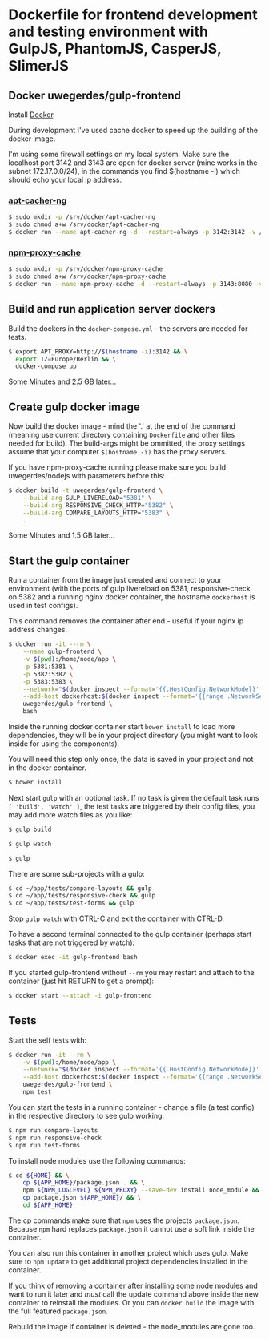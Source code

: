 # Dockerfile for frontend development and testing environment with GulpJS, PhantomJS, CasperJS, SlimerJS

## Docker uwegerdes/gulp-frontend

Install [Docker](https://www.docker.com/).

During development I've used cache docker to speed up the building of the docker image.

I'm using some firewall settings on my local system. Make sure the localhost port 3142 and 3143 are open for docker server (mine works in the subnet 172.17.0.0/24), in the commands you find $(hostname -i) which should echo your local ip address.

### [apt-cacher-ng](https://hub.docker.com/r/sameersbn/apt-cacher-ng/)

```bash
$ sudo mkdir -p /srv/docker/apt-cacher-ng
$ sudo chmod a+w /srv/docker/apt-cacher-ng
$ docker run --name apt-cacher-ng -d --restart=always -p 3142:3142 -v /srv/docker/apt-cacher-ng:/var/cache/apt-cacher-ng sameersbn/apt-cacher-ng
```

### [npm-proxy-cache](https://hub.docker.com/r/kudoz/npm-proxy-cache/)

```bash
$ sudo mkdir -p /srv/docker/npm-proxy-cache
$ sudo chmod a+w /srv/docker/npm-proxy-cache
$ docker run --name npm-proxy-cache -d --restart=always -p 3143:8080 -v /srv/docker/npm-proxy-cache:/cache kudoz/npm-proxy-cache
```

## Build and run application server dockers

Build the dockers in the `docker-compose.yml` - the servers are needed for tests.

```bash
$ export APT_PROXY=http://$(hostname -i):3142 && \
  export TZ=Europe/Berlin && \
  docker-compose up
```

Some Minutes and 2.5 GB later...

## Create gulp docker image

Now build the docker image - mind the '.' at the end of the command (meaning use current directory containing `Dockerfile` and other files needed for build). The build-args might be ommitted, the proxy settings assume that your computer `$(hostname -i)` has the proxy servers.

If you have npm-proxy-cache running please make sure you build uwegerdes/nodejs with parameters before this:

```bash
$ docker build -t uwegerdes/gulp-frontend \
	--build-arg GULP_LIVERELOAD="5381" \
	--build-arg RESPONSIVE_CHECK_HTTP="5382" \
	--build-arg COMPARE_LAYOUTS_HTTP="5383" \
	.
```

Some Minutes and 1.5 GB later...

## Start the gulp container

Run a container from the image just created and connect to your environment (with the ports of gulp livereload on 5381, responsive-check on 5382 and a running nginx docker container, the hostname `dockerhost` is used in test configs).

This command removes the container after end - useful if your nginx ip address changes.

```bash
$ docker run -it --rm \
	--name gulp-frontend \
	-v $(pwd):/home/node/app \
	-p 5381:5381 \
	-p 5382:5382 \
	-p 5383:5383 \
	--network="$(docker inspect --format='{{.HostConfig.NetworkMode}}' nginx)" \
	--add-host dockerhost:$(docker inspect --format='{{range .NetworkSettings.Networks}}{{.IPAddress}} {{end}}' nginx) \
	uwegerdes/gulp-frontend \
	bash
```

Inside the running docker container start `bower install` to load more dependencies, they will be in your project directory (you might want to look inside for using the components).

You will need this step only once, the data is saved in your project and not in the docker container.

```bash
$ bower install
```

Next start `gulp` with an optional task. If no task is given the default task runs `[ 'build', 'watch' ]`, the test tasks are triggered by their config files, you may add more watch files as you like:

```bash
$ gulp build

$ gulp watch

$ gulp
```

There are some sub-projects with a gulp:

```bash
$ cd ~/app/tests/compare-layouts && gulp
$ cd ~/app/tests/responsive-check && gulp
$ cd ~/app/tests/test-forms && gulp
```

Stop `gulp watch` with CTRL-C and exit the container with CTRL-D.

To have a second terminal connected to the gulp container (perhaps start tasks that are not triggered by watch):

```bash
$ docker exec -it gulp-frontend bash
```

If you started gulp-frontend without `--rm` you may restart and attach to the container (just hit RETURN to get a prompt):

```bash
$ docker start --attach -i gulp-frontend
```

## Tests

Start the self tests with:

```bash
$ docker run -it --rm \
	-v $(pwd):/home/node/app \
	--network="$(docker inspect --format='{{.HostConfig.NetworkMode}}' nginx)" \
	--add-host dockerhost:$(docker inspect --format='{{range .NetworkSettings.Networks}}{{.IPAddress}} {{end}}' nginx) \
	uwegerdes/gulp-frontend \
	npm test
```

You can start the tests in a running container - change a file (a test config) in the respective directory to see gulp working:

```bash
$ npm run compare-layouts
$ npm run responsive-check
$ npm run test-forms
```

To install node modules use the following commands:

```bash
$ cd ${HOME} && \
	cp ${APP_HOME}/package.json . && \
	npm ${NPM_LOGLEVEL} ${NPM_PROXY} --save-dev install node_module && \
	cp package.json ${APP_HOME}/ && \
	cd ${APP_HOME}
```

The cp commands make sure that `npm` uses the projects `package.json`. Because `npm` hard replaces `package.json` it cannot use a soft link inside the container.

You can also run this container in another project which uses gulp. Make sure to `npm update` to get additional project dependencies installed in the container.

If you think of removing a container after installing some node modules and want to run it later and *must* call the update command above inside the new container to reinstall the modules. Or you can `docker build` the image with the full featured `package.json`.

Rebuild the image if container is deleted - the node_modules are gone too.
